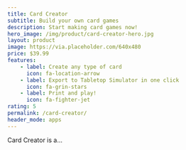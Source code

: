```yaml
---
title: Card Creator
subtitle: Build your own card games
description: Start making card games now!
hero_image: /img/product/card-creator-hero.jpg
layout: product
image: https://via.placeholder.com/640x480
price: $39.99
features:
    - label: Create any type of card
      icon: fa-location-arrow
    - label: Export to Tabletop Simulator in one click
      icon: fa-grin-stars
    - label: Print and play!
      icon: fa-fighter-jet
rating: 5
permalink: /card-creator/
header_mode: apps
---
```


Card Creator is a...